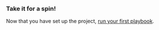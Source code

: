 ### Take it for a spin!

Now that you have set up the project, [run your first playbook](#run-a-playbook).
